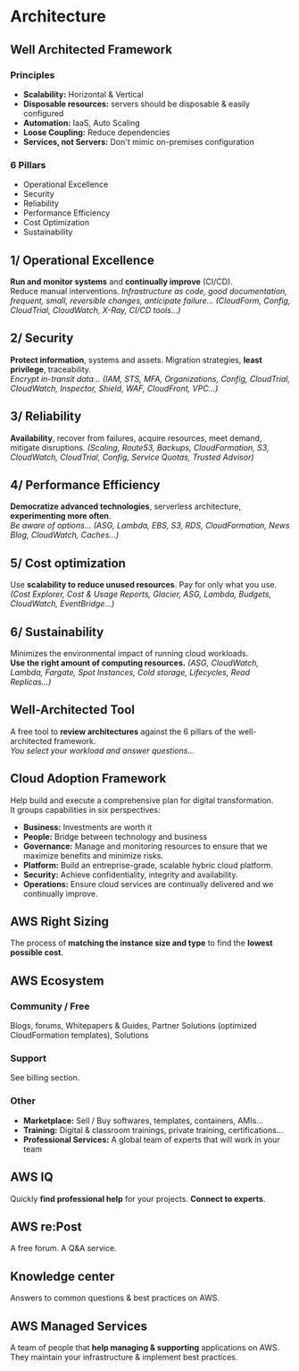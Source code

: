 # Architecture

## Well Architected Framework

### Principles
- **Scalability:** Horizontal & Vertical
- **Disposable resources:** servers should be disposable & easily configured
- **Automation:** IaaS, Auto Scaling
- **Loose Coupling:** Reduce dependencies
- **Services, not Servers:** Don't mimic on-premises configuration

### 6 Pillars

- Operational Excellence
- Security
- Reliability
- Performance Efficiency
- Cost Optimization
- Sustainability

## 1/ Operational Excellence

**Run and monitor systems** and **continually improve** (CI/CD).  
Reduce manual interventions.
*Infrastructure as code, good documentation, frequent, small, reversible changes, anticipate failure...*
*(CloudForm, Config, CloudTrial, CloudWatch, X-Ray, CI/CD tools...)*

## 2/ Security

**Protect information**, systems and assets. Migration strategies, **least privilege**, traceability.  
*Encrypt in-transit data...*
*(IAM, STS, MFA, Organizations, Config, CloudTrial, CloudWatch, Inspector, Shield, WAF, CloudFront, VPC...)*

## 3/ Reliability

**Availability**, recover from failures, acquire resources, meet demand, mitigate disruptions.
*(Scaling, Route53, Backups, CloudFormation, S3, CloudWatch, CloudTrial, Config, Service Quotas, Trusted Advisor)*

## 4/ Performance Efficiency

**Democratize advanced technologies**, serverless architecture, **experimenting more often**.  
*Be aware of options...*
*(ASG, Lambda, EBS, S3, RDS, CloudFormation, News Blog, CloudWatch, Caches...)*

## 5/ Cost optimization

Use **scalability to reduce unused resources**. Pay for only what you use.
*(Cost Explorer, Cost & Usage Reports, Glacier, ASG, Lambda, Budgets, CloudWatch, EventBridge...)*

## 6/ Sustainability

Minimizes the environmental impact of running cloud workloads.  
**Use the right amount of computing resources.**
*(ASG, CloudWatch, Lambda, Fargate, Spot Instances, Cold storage, Lifecycles, Read Replicas...)*

## Well-Architected Tool

A free tool to **review architectures** against the 6 pillars of the well-architected framework.  
*You select your workload and answer questions...*

## Cloud Adoption Framework

Help build and execute a comprehensive plan for digital transformation.  
It groups capabilities in six perspectives:

- **Business:** Investments are worth it
- **People:** Bridge between technology and business
- **Governance:** Manage and monitoring resources to ensure that we maximize benefits and minimize risks.
- **Platform:** Build an entreprise-grade, scalable hybric cloud platform.
- **Security:** Achieve confidentiality, integrity and availability.
- **Operations:** Ensure cloud services are continually delivered and we continually improve.

## AWS Right Sizing

The process of **matching the instance size and type** to find the **lowest possible cost**.

## AWS Ecosystem

### Community / Free
Blogs, forums, Whitepapers & Guides, Partner Solutions (optimized CloudFormation templates), Solutions

### Support
See billing section.

### Other

- **Marketplace:** Sell / Buy softwares, templates, containers, AMIs...  
- **Training:** Digital & classroom trainings, private training, certifications...  
- **Professional Services:** A global team of experts that will work in your team

## AWS IQ

Quickly **find professional help** for your projects. **Connect to experts**.

## AWS re:Post

A free forum. A Q&A service.

## Knowledge center

Answers to common questions & best practices on AWS.

## AWS Managed Services

A team of people that **help managing & supporting** applications on AWS.  
They maintain your infrastructure & implement best practices.

